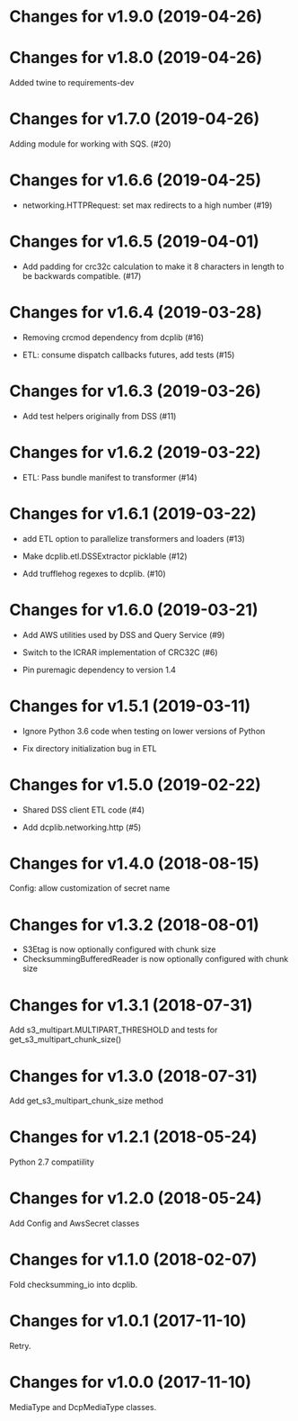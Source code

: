 # Changes for v1.9.0 (2019-04-26)

# Changes for v1.8.0 (2019-04-26)
Added twine to requirements-dev
# Changes for v1.7.0 (2019-04-26)
Adding module for working with SQS. (#20)
# Changes for v1.6.6 (2019-04-25)

- networking.HTTPRequest: set max redirects to a high number (#19)

# Changes for v1.6.5 (2019-04-01)

- Add padding for crc32c calculation to make it 8 characters in length to be backwards compatible. (#17)

# Changes for v1.6.4 (2019-03-28)

- Removing crcmod dependency from dcplib (#16)

- ETL: consume dispatch callbacks futures, add tests (#15)

# Changes for v1.6.3 (2019-03-26)

- Add test helpers originally from DSS (#11)

# Changes for v1.6.2 (2019-03-22)

- ETL: Pass bundle manifest to transformer (#14)

# Changes for v1.6.1 (2019-03-22)

- add ETL option to parallelize transformers and loaders (#13)

- Make dcplib.etl.DSSExtractor picklable (#12)

- Add trufflehog regexes to dcplib. (#10)

# Changes for v1.6.0 (2019-03-21)

- Add AWS utilities used by DSS and Query Service (#9)

- Switch to the ICRAR implementation of CRC32C (#6)

- Pin puremagic dependency to version 1.4

# Changes for v1.5.1 (2019-03-11)

- Ignore Python 3.6 code when testing on lower versions of Python

- Fix directory initialization bug in ETL

# Changes for v1.5.0 (2019-02-22)

- Shared DSS client ETL code (#4)

- Add dcplib.networking.http (#5)

# Changes for v1.4.0 (2018-08-15)
Config: allow customization of secret name

# Changes for v1.3.2 (2018-08-01)
* S3Etag is now optionally configured with chunk size
* ChecksummingBufferedReader is now optionally configured with chunk size

# Changes for v1.3.1 (2018-07-31)
Add s3_multipart.MULTIPART_THRESHOLD and tests for get_s3_multipart_chunk_size()

# Changes for v1.3.0 (2018-07-31)
Add get_s3_multipart_chunk_size method

# Changes for v1.2.1 (2018-05-24)
Python 2.7 compatiility

# Changes for v1.2.0 (2018-05-24)
Add Config and AwsSecret classes

# Changes for v1.1.0 (2018-02-07)
Fold checksumming_io into dcplib.

# Changes for v1.0.1 (2017-11-10)
Retry.

# Changes for v1.0.0 (2017-11-10)
MediaType and DcpMediaType classes.


